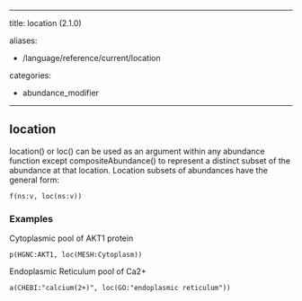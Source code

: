
---
title: location (2.1.0)

aliases:
- /language/reference/current/location


categories:

- abundance_modifier

---
<!-- COMPUTER GENERATED PAGE!!! DO NOT EDIT DIRECTLY  -->
<!--    must be changed in scripts/templates.py which is processed by scripts/update_refs.py -->

## location

location() or loc() can be used as an argument within any abundance function except compositeAbundance() to represent a distinct subset of the abundance at that location. Location subsets of abundances have the general form:

`f(ns:v, loc(ns:v))`



### Examples


Cytoplasmic pool of AKT1 protein

    p(HGNC:AKT1, loc(MESH:Cytoplasm))


Endoplasmic Reticulum pool of Ca2+

    a(CHEBI:"calcium(2+)", loc(GO:"endoplasmic reticulum"))

